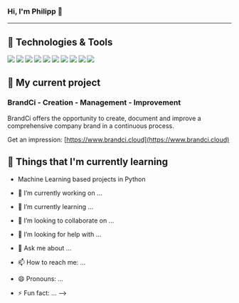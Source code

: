 ### Hi, I'm Philipp 👋

--------

## 🔧 Technologies & Tools
![](https://img.shields.io/badge/OS-macOS-353353?style=for-the-badge&logo=apple&logoColor=white)
![](https://img.shields.io/badge/OS-Windows-353353?style=for-the-badge&logo=windows&logoColor=white)
![](https://img.shields.io/badge/IDE-Visual_Studio-353353?style=for-the-badge&logo=visual-studio&logoColor=white)
![](https://img.shields.io/badge/IDE-Visual_Studio_Code-353353?style=for-the-badge&logo=visual-studio-code&logoColor=white)
![](https://img.shields.io/badge/Code-C%23-353353?style=for-the-badge&logo=.net&logoColor=white)
![](https://img.shields.io/badge/Code-Python-353353?style=for-the-badge&logo=python&logoColor=white)
![](https://img.shields.io/badge/Frontend-Angular-353353?style=for-the-badge&logo=angular&logoColor=white)
![](https://img.shields.io/badge/Tools-MSSQL-353353?style=for-the-badge&logo=microsoft-sql-server&logoColor=white)
![](https://img.shields.io/badge/Cloud-MS_Azure-353353?style=for-the-badge&logo=microsoft-azure&logoColor=white)
![](https://img.shields.io/badge/DevOps-Azure_DevOps-353353?style=for-the-badge&logo=azure-devops&logoColor=white)

## 🔭 My current project
### **BrandCi** - Creation - Management - Improvement
BrandCi offers the opportunity to create, document and improve a comprehensive company brand in a continuous process.

Get an impression: [https://www.brandci.cloud](https://www.brandci.cloud)


## 🌱 Things that I'm currently learning
- Machine Learning based projects in Python

- 🔭 I’m currently working on ...
- 🌱 I’m currently learning ...
- 👯 I’m looking to collaborate on ...
- 🤔 I’m looking for help with ...
- 💬 Ask me about ...
- 📫 How to reach me: ...
- 😄 Pronouns: ...
- ⚡ Fun fact: ...
-->